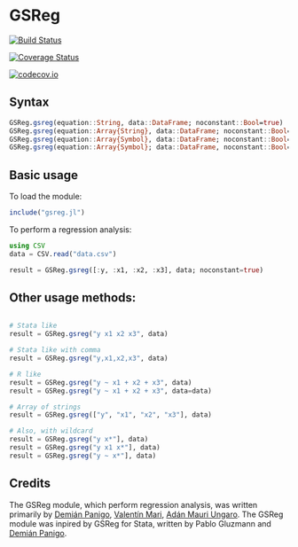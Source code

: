 # GSReg

[![Build Status](https://travis-ci.org/adanmauri/GSReg.jl.svg?branch=master)](https://travis-ci.org/adanmauri/GSReg.jl)

[![Coverage Status](https://coveralls.io/repos/adanmauri/GSReg.jl/badge.svg?branch=master&service=github)](https://coveralls.io/github/adanmauri/GSReg.jl?branch=master)

[![codecov.io](http://codecov.io/github/adanmauri/GSReg.jl/coverage.svg?branch=master)](http://codecov.io/github/adanmauri/GSReg.jl?branch=master)

## Syntax

```julia
GSReg.gsreg(equation::String, data::DataFrame; noconstant::Bool=true)
GSReg.gsreg(equation::Array{String}, data::DataFrame; noconstant::Bool=true)
GSReg.gsreg(equation::Array{Symbol}, data::DataFrame; noconstant::Bool=true)
GSReg.gsreg(equation::Array{Symbol}; data::DataFrame, noconstant::Bool=true)

```

## Basic usage

To load the module:

```julia
include("gsreg.jl")
```

To perform a regression analysis:

```julia
using CSV
data = CSV.read("data.csv")

result = GSReg.gsreg([:y, :x1, :x2, :x3], data; noconstant=true)
```

## Other usage methods:

```julia

# Stata like
result = GSReg.gsreg("y x1 x2 x3", data)

# Stata like with comma
result = GSReg.gsreg("y,x1,x2,x3", data)

# R like
result = GSReg.gsreg("y ~ x1 + x2 + x3", data)
result = GSReg.gsreg("y ~ x1 + x2 + x3", data=data)

# Array of strings
result = GSReg.gsreg(["y", "x1", "x2", "x3"], data)

# Also, with wildcard
result = GSReg.gsreg("y x*"], data)
result = GSReg.gsreg("y x1 x*"], data)
result = GSReg.gsreg("y ~ x*"], data)
```

## Credits

The GSReg module, which perform regression analysis, was written primarily by [Demián Panigo](https://github.com/dpanigo/), [Valentín Mari](https://github.com/vmari/), [Adán Mauri Ungaro](https://github.com/adanmauri/). The GSReg module was inpired by GSReg for Stata, written by Pablo Gluzmann and [Demián Panigo](https://github.com/dpanigo/).
